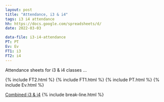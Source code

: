 ```yaml
---
layout: post
title: "Attendance, i3 & i4"
tags: i3 i4 attendance
hh: https://docs.google.com/spreadsheets/d/
date: 2022-03-03

data-file: i3-i4-attendance
PT: PT
Ev: Ev
FT1: i3
FT2: i4
---
```


Attendance sheets for i3 & i4 classes ...

{% include FT2.html %}
{% include FT1.html %}
{% include PT.html %}
{% include Ev.html %}

<a href="{{ site.gdrive }}{{ site.data[page.data-file].comb-att }}" 
  class="stitches_btn">Combined i3 & i4</a>
{% include break-line.html %}
